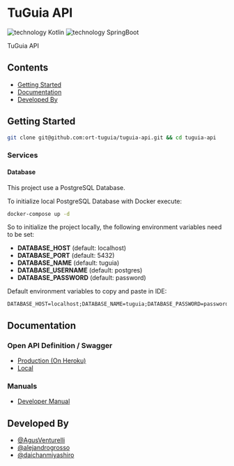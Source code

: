 # TuGuia API

![technology Kotlin](https://img.shields.io/badge/technology-kotlin-purple.svg)
![technology SpringBoot](https://img.shields.io/badge/technology-spring-green.svg)

TuGuia API

## Contents

-   [Getting Started](#getting-started)
-   [Documentation](#documentation)
-   [Developed By](#developed-by)

## Getting Started

```bash
git clone git@github.com:ort-tuguia/tuguia-api.git && cd tuguia-api
```

### Services

#### Database

This project use a PostgreSQL Database.

To initialize local PostgreSQL Database with Docker execute:

```bash
docker-compose up -d
```

So to initialize the project locally, the following environment variables need to be set:

-   **DATABASE_HOST** (default: localhost)
-   **DATABASE_PORT** (default: 5432)
-   **DATABASE_NAME** (default: tuguia)
-   **DATABASE_USERNAME** (default: postgres)
-   **DATABASE_PASSWORD** (default: password)

Default environment variables to copy and paste in IDE:

```
DATABASE_HOST=localhost;DATABASE_NAME=tuguia;DATABASE_PASSWORD=password;DATABASE_PORT=5432;DATABASE_USERNAME=postgres
```

## Documentation

### Open API Definition / Swagger

-   [Production (On Heroku)](https://ort-tuguia-api.herokuapp.com/swagger-ui/index.html)
-   [Local](http://localhost:8080/swagger-ui/index.html)

### Manuals

-   [Developer Manual](https://docs.google.com/document/d/11avoCSS9cVkUSJQ-y1uf5iqZlVy-1enZ)

## Developed By

-   [@AgusVenturelli](https://github.com/AgusVenturelli)
-   [@alejandrogrosso](https://github.com/alejandrogrosso)
-   [@daichanmiyashiro](https://github.com/daichanmiyashiro)
